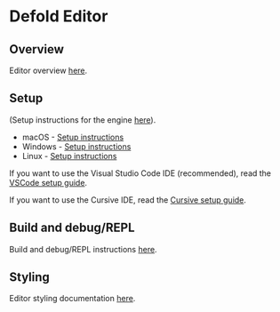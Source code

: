 # Defold Editor

## Overview
Editor overview [here](README_SYSTEMS_OVERVIEW.md).


## Setup
(Setup instructions for the engine [here](../README_SETUP.md)).

* macOS - [Setup instructions](README_SETUP_MACOS.md)
* Windows - [Setup instructions](README_SETUP_WINDOWS.md)
* Linux - [Setup instructions](README_SETUP_LINUX.md)

If you want to use the Visual Studio Code IDE (recommended), read the [VSCode setup guide](README_VSCODE.md).

If you want to use the Cursive IDE, read the [Cursive setup guide](README_CURSIVE.md).

## Build and debug/REPL
Build and debug/REPL instructions [here](README_BUILD.md).


## Styling
Editor styling documentation [here](README_STYLING.md).
